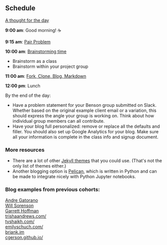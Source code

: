 ## Schedule

[A thought for the day](https://twitter.com/sanityinc/status/581079954307305472)

**9:00 am**: Good morning! :coffee:

**9:15 am**: [Pair Problem](pair.md)

**10:00 am**: [Brainstorming time](Brainstorming_Guidelines.md)

 * Brainstorm as a class
 * Brainstorm within your project group
 
**11:00 am**: [Fork, Clone, Blog, Markdown](fork_clone_blog_markdown.md)

**12:00 pm**: Lunch


By the end of the day:

 * Have a problem statement for your Benson group submitted on Slack. Whether based on the original example client email or a variation, this should express the angle your group is working on. Think about how individual group members can all contribute.
 * Have your blog full personalized: remove or replace all the defaults and filler. You should also set up Google Analytics for your blog. Make sure all your information is complete in the class info and signup document.


### More resources

 * There are a lot of other [Jekyll themes](https://github.com/jekyll/jekyll/wiki/Themes) that you could use. (That's not the only list of themes either.)
 * Another blogging option is [Pelican](http://blog.getpelican.com/), which is written in Python and can be made to integrate nicely with Python Jupyter notebooks.
 ### Blog examples from previous cohorts:  
 
 [Andre Gatorano](http://andremeetsdata.com)  
 [Will Sorenson](http://will-so.github.io)  
 [Garrett Hoffman](http://garretthoffman.github.io)  
 [trishaandrews.com/](http://trishaandrews.com/)  
 [tyshaikh.com/](http://tyshaikh.com/)  
 [emilyschuch.com/](http://www.emilyschuch.com/)  
 [briank.im](http://briank.im/)  
 [cgerson.github.io/](http://cgerson.github.io/)  



